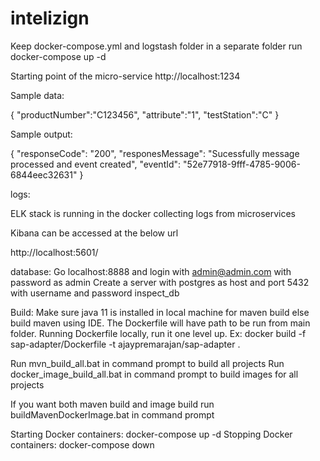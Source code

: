 # intelizign
Keep docker-compose.yml and logstash folder in a separate folder
run docker-compose up -d

Starting point of the micro-service
http://localhost:1234

Sample data:

{
	"productNumber":"C123456",
	"attribute":"1",
	"testStation":"C"
}

Sample output:

{
  "responseCode": "200",
  "responesMessage": "Sucessfully message processed and event created",
  "eventId": "52e77918-9fff-4785-9006-6844eec32631"
}

logs:

ELK stack is running in the docker collecting logs from microservices

Kibana can be accessed at the below url

http://localhost:5601/


database:
Go localhost:8888 and login with admin@admin.com with password as admin
Create a server with postgres as host and port 5432 with username and password inspect_db

Build:
Make sure java 11 is installed in local machine for maven build else build maven using IDE. The Dockerfile will have path to be run from main folder.
Running Dockerfile locally, run it one level up. Ex: docker build -f sap-adapter/Dockerfile -t ajaypremarajan/sap-adapter .

Run mvn_build_all.bat in command prompt to build all projects
Run docker_image_build_all.bat in command prompt to build images for all projects

If you want both maven build and image build run buildMavenDockerImage.bat in command prompt

Starting Docker containers:
docker-compose up -d
Stopping Docker containers:
docker-compose down

